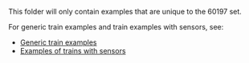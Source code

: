 This folder will only contain examples that are unique to the 60197 set.

For generic train examples and train examples with sensors, see:

- [Generic train examples](../trains_basic)
- [Examples of trains with sensors](../trains_sensors)
